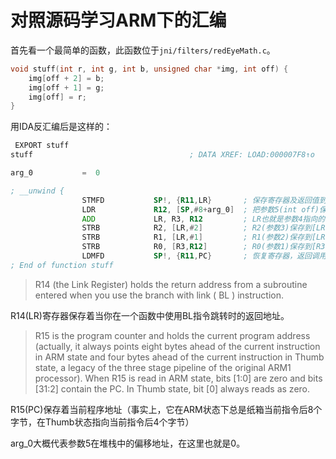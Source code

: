 # 对照源码学习ARM下的汇编


首先看一个最简单的函数，此函数位于`jni/filters/redEyeMath.c`。

```c
void stuff(int r, int g, int b, unsigned char *img, int off) {
    img[off + 2] = b;
    img[off + 1] = g;
    img[off] = r;
}
```

用IDA反汇编后是这样的：

```asm
 EXPORT stuff
stuff                                   ; DATA XREF: LOAD:000007F8↑o

arg_0           =  0

; __unwind {
                STMFD           SP!, {R11,LR}       ; 保存寄存器及返回值到堆栈
                LDR             R12, [SP,#8+arg_0]  ; 把参数5(int off)保存到R12中 
                ADD             LR, R3, R12         ; LR也就是参数4指向的地址加上偏移地址(&img[off])
                STRB            R2, [LR,#2]         ; R2(参数3)保存到[LR+2]所在的内存   //img[off+2] = b
                STRB            R1, [LR,#1]         ; R1(参数2)保存到[LR+1]所在的内存   //img[off+1] = g
                STRB            R0, [R3,R12]        ; R0(参数1)保存到[R3+R12]所在的内存 //img[off] = r
                LDMFD           SP!, {R11,PC}       ; 恢复寄存器，返回调用这个函数的代码继续运行
; End of function stuff
```


>R14 (the Link Register) holds the return address from a subroutine entered when you use the
branch with link ( BL ) instruction.

R14(LR)寄存器保存着当你在一个函数中使用BL指令跳转时的返回地址。

>R15 is the program counter and holds the current program address (actually, it always points
eight bytes ahead of the current instruction in ARM state and four bytes ahead of the current
instruction in Thumb state, a legacy of the three stage pipeline of the original ARM1 processor).
When R15 is read in ARM state, bits [1:0] are zero and bits [31:2] contain the PC. In Thumb
state, bit [0] always reads as zero.

R15(PC)保存着当前程序地址（事实上，它在ARM状态下总是纸箱当前指令后8个字节，在Thumb状态指向当前指令后4个字节）

arg_0大概代表参数5在堆栈中的偏移地址，在这里也就是0。
